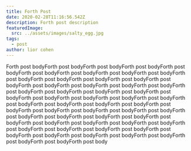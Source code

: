 ```yaml
---
title: Forth Post
date: 2020-02-28T11:16:56.542Z
description: Forth post description
featuredImage:
  src: ../assets/images/salty_egg.jpg
tags:
  - post
author: lior cohen
---
```

Forth post bodyForth post bodyForth post bodyForth post bodyForth post bodyForth post bodyForth post bodyForth post bodyForth post bodyForth post bodyForth post bodyForth post bodyForth post bodyForth post bodyForth post bodyForth post bodyForth post bodyForth post bodyForth post bodyForth post bodyForth post bodyForth post bodyForth post bodyForth post bodyForth post bodyForth post bodyForth post bodyForth post bodyForth post bodyForth post bodyForth post bodyForth post bodyForth post bodyForth post bodyForth post bodyForth post bodyForth post bodyForth post bodyForth post bodyForth post bodyForth post bodyForth post bodyForth post bodyForth post bodyForth post bodyForth post bodyForth post bodyForth post bodyForth post bodyForth post bodyForth post bodyForth post bodyForth post bodyForth post bodyForth post bodyForth post bodyForth post body 

<Image fileName="j-tech" />

